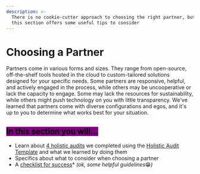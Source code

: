 ```yaml
---
description: >-
  There is no cookie-cutter approach to choosing the right partner, but we hope
  this section offers some useful tips to consider
---
```


# Choosing a Partner

Partners come in various forms and sizes. They range from open-source, off-the-shelf tools hosted in the cloud to custom-tailored solutions designed for your specific needs. Some partners are responsive, helpful, and actively engaged in the process, while others may be uncooperative or lack the capacity to engage. Some may lack the resources for sustainability, while others might push technology on you with little transparency. We've learned that partners come with diverse configurations and egos, and it's up to you to determine what works best for your situation.



## <mark style="background-color:purple;">In this section you will...</mark>

* Learn about [4 holistic audits](partner-audits/) we completed using the [Holistic Audit Template](../process/evaluation-template.md) and what we learned by doing them
* Specifics about what to consider when choosing a partner
* A [checklist for success](checklist-for-success.md)\* _(ok, some helpful guidelines_😁_)_
